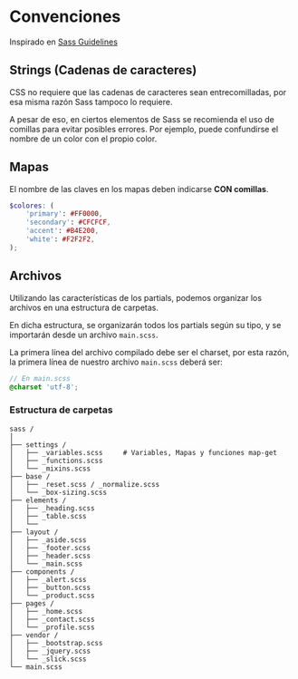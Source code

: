 # Convenciones

Inspirado en [Sass Guidelines](<https://sass-guidelin.es/#syntax--formatting>)

## Strings (Cadenas de caracteres)

CSS no requiere que las cadenas de caracteres sean entrecomilladas, por esa misma razón Sass tampoco lo requiere.

A pesar de eso, en ciertos elementos de Sass se recomienda el uso de comillas para evitar posibles errores. Por ejemplo, puede confundirse el nombre de un color con el propio color.

## Mapas

El nombre de las claves en los mapas deben indicarse **CON comillas**.

```scss
$colores: (
    'primary': #FF0000,
    'secondary': #CFCFCF,
    'accent': #B4E200,
    'white': #F2F2F2,
);
```

## Archivos

Utilizando las características de los partials, podemos organizar los archivos en una estructura de carpetas.

En dicha estructura, se organizarán todos los partials según su tipo, y se importarán desde un archivo `main.scss`.

La primera línea del archivo compilado debe ser el charset, por esta razón, la primera línea de nuestro archivo `main.scss` deberá ser: 

```scss
// En main.scss
@charset 'utf-8';
```

### Estructura de carpetas

```
sass /
│
├── settings /
│	├── _variables.scss		# Variables, Mapas y funciones map-get
│	├── _functions.scss
│	└── _mixins.scss
├── base /
│	├── _reset.scss / _normalize.scss
│	└── _box-sizing.scss
├── elements /
│	├── _heading.scss
│	├── _table.scss
│	└──
├── layout /
│	├── _aside.scss
│	├── _footer.scss
│	├── _header.scss
│	└── _main.scss
├── components /
│	├── _alert.scss
│	├── _button.scss
│	└── _product.scss
├── pages /
│	├── _home.scss
│	├── _contact.scss
│	└── _profile.scss
├── vendor /
│	├── _bootstrap.scss
│	├── _jquery.scss
│	└── _slick.scss
└── main.scss
```

